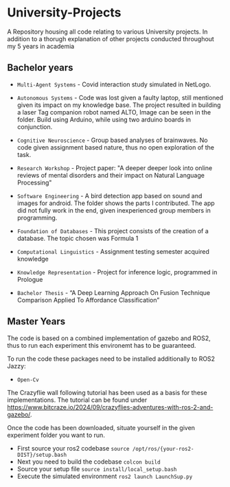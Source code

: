 # University-Projects
A Repository housing all code relating to various University projects. In addition to a thorugh explanation of other projects conducted throughout my 5 years in academia

## Bachelor years

* `Multi-Agent Systems` - Covid interaction study simulated in NetLogo.
* `Autonomous Systems` - Code was lost given a faulty laptop, still mentioned given its impact on my knowledge base. The project resulted in building a laser Tag companion robot named ALTO, Image can be seen in the folder. Build using Arduino, while using two arduino boards in conjunction.

* `Cognitive Neuroscience` - Group based analyses of brainwaves. No code given assignment based nature, thus no open exploration of the task.
* `Research Workshop` - Project paper: "A deeper deeper look into online reviews of mental disorders and their impact on Natural Language Processing"
* `Software Engineering` - A bird detection app based on sound and images for android. The folder shows the parts I contributed. The app did not fully work in the end, given inexperienced group members in programming.
* `Foundation of Databases` - This project consists of the creation of a database. The topic chosen was Formula 1
* `Computational Linguistics` - Assignment testing semester acquired knowledge
* `Knowledge Representation` - Project for inference logic, programmed in Prologue
* `Bachelor Thesis` - “A Deep Learning Approach On Fusion Technique Comparison Applied To Affordance Classification”

## Master Years
The code is based on a combined implementation of gazebo and ROS2, thus to run each experiment this environemt has to be guaranteed.

To run the code these packages need to be installed additionally to ROS2 Jazzy:
* `Open-Cv`

The Crazyflie wall following tutorial has been used as a basis for these implementations.
The tutorial can be found under https://www.bitcraze.io/2024/09/crazyflies-adventures-with-ros-2-and-gazebo/.


Once the code has been downloaded, situate yourself in the given experiment folder you want to run.
* First source your ros2 codebase `source /opt/ros/{your-ros2-DIST}/setup.bash`
* Next you need to build the codebase `colcon build`
* Source your setup file `source install/local_setup.bash`
* Execute the simulated environment `ros2 launch LaunchSup.py`

